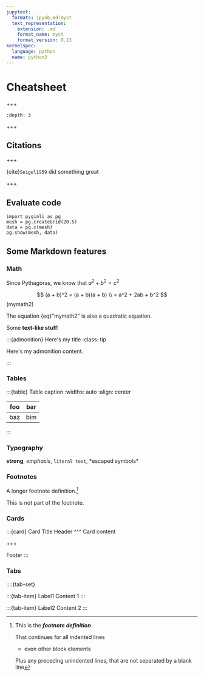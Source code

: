 ```yaml
---
jupytext:
  formats: ipynb,md:myst
  text_representation:
    extension: .md
    format_name: myst
    format_version: 0.13
kernelspec:
  language: python
  name: python3
---
```


# Cheatsheet

+++

```{contents} Table of Content
:depth: 3
```

+++

## Citations

+++

{cite}`Seigel1959` did something great

+++

## Evaluate code

```{code-cell} ipython3
import pygimli as pg
mesh = pg.createGrid(20,5)
data = pg.x(mesh)
pg.show(mesh, data)
```

## Some Markdown features

### Math

Since Pythagoras, we know that $a^2 + b^2 = c^2$

$$
(a + b)^2  =  (a + b)(a + b) \\
           =  a^2 + 2ab + b^2
$$ (mymath2)

The equation {eq}"mymath2" is also a quadratic equation.

Some **text-like stuff**!

:::{admonition} Here's my title
:class: tip

Here's my admonition content.

:::

### Tables

:::{table} Table caption
:widths: auto
:align: center

| foo | bar |
| --- | --- |
| baz | bim |
:::

### Typography

**strong**, _emphasis_, `literal text`, \*escaped symbols\*

### Footnotes

A longer footnote definition.[^mylongdef]

[^mylongdef]: This is the _**footnote definition**_.

    That continues for all indented lines

    - even other block elements

    Plus any preceding unindented lines,
that are not separated by a blank line

This is not part of the footnote.

### Cards

:::{card} Card Title
Header
^^^
Card content

+++

Footer
:::

### Tabs

::::{tab-set}

:::{tab-item} Label1
Content 1
:::

:::{tab-item} Label2
Content 2
:::
